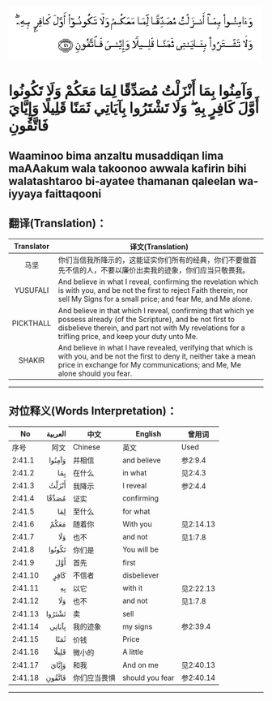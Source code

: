 ![002:041](images/002_041.gif)

#  وَآمِنُوا بِمَا أَنْزَلْتُ مُصَدِّقًا لِمَا مَعَكُمْ وَلَا تَكُونُوا أَوَّلَ كَافِرٍ بِهِ ۖ وَلَا تَشْتَرُوا بِآيَاتِي ثَمَنًا قَلِيلًا وَإِيَّايَ فَاتَّقُونِ 

## Waaminoo bima anzaltu musaddiqan lima maAAakum wala takoonoo awwala kafirin bihi walatashtaroo bi-ayatee thamanan qaleelan wa-iyyaya faittaqooni

## 翻译(Translation)：

| Translator | 译文(Translation)                                            |
| :--------: | ------------------------------------------------------------ |
|    马坚    | 你们当信我所降示的，这能证实你们所有的经典，你们不要做首先不信的人，不要以廉价出卖我的迹象，你们应当只敬畏我。 |
|  YUSUFALI  | And believe in what I reveal, confirming the revelation which is with you, and be not the first to reject Faith therein, nor sell My Signs for a small price; and fear Me, and Me alone. |
| PICKTHALL  | And believe in that which I reveal, confirming that which ye possess already (of the Scripture), and be not first to disbelieve therein, and part not with My revelations for a trifling price, and keep your duty unto Me. |
|   SHAKIR   | And believe in what I have revealed, verifying that which is with you, and be not the first to deny it, neither take a mean price in exchange for My communications; and Me, Me alone should you fear. |

---

## 对位释义(Words Interpretation)：

| No      | العربية | 中文         | English         | 曾用词    |
| ------- | ------: | ------------ | --------------- | --------- |
| 序号    |    阿文 | Chinese      | 英文            | Used      |
| 2:41.1  |  وَآمِنُوا | 并相信       | and believe     | 参2:9.4   |
| 2:41.2  |     بِمَا | 在什么       | in what         | 见2:4.3   |
| 2:41.3  |   أَنْزَلْتُ | 我降示       | I reveal        | 参2:4.4   |
| 2:41.4  |   مُصَدِّقًا | 证实         | confirming      |           |
| 2:41.5  |     لِمَا | 至什么       | for what        |           |
| 2:41.6  |    مَعَكُمْ | 随着你       | With you        | 见2:14.13 |
| 2:41.7  |     وَلَا | 也不         | and not         | 见1:7.8   |
| 2:41.8  |  تَكُونُوا | 你们是       | You will be     |           |
| 2:41.9  |     أَوَّلَ | 首先         | first           |           |
| 2:41.10 |    كَافِرٍ | 不信者       | disbeliever     |           |
| 2:41.11 |      بِهِ | 以它         | with it         | 见2:22.13 |
| 2:41.12 |     وَلَا | 也不         | and not         | 见1:7.8   |
| 2:41.13 |  تَشْتَرُوا | 卖           | sell            |           |
| 2:41.14 |  بِآيَاتِي | 我的迹象     | my signs        | 参2:39.4  |
| 2:41.15 |    ثَمَنًا | 价钱         | Price           |           |
| 2:41.16 |   قَلِيلًا | 微小的       | A little        |           |
| 2:41.17 |   وَإِيَّايَ | 和我         | And on me       | 见2:40.13 |
| 2:41.18 |  فَاتَّقُونِ | 你们应当畏惧 | should you fear | 参2:40.14 |

---
